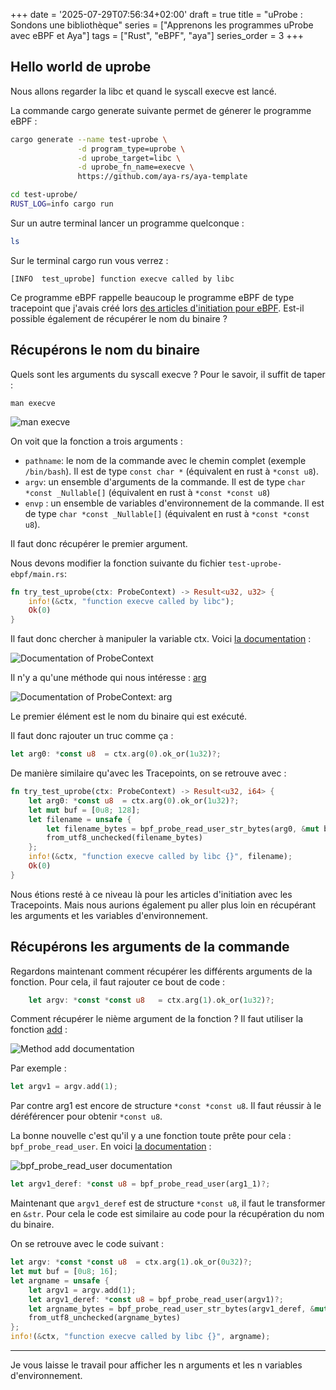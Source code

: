 +++
date = '2025-07-29T07:56:34+02:00'
draft = true
title = "uProbe : Sondons une bibliothèque"
series = ["Apprenons les programmes uProbe avec eBPF et Aya"]
tags = ["Rust", "eBPF", "aya"]
series_order = 3
+++

## Hello world de uprobe

Nous allons regarder la libc et quand le syscall execve est lancé.

La commande cargo generate suivante permet de génerer le programme eBPF :

```Bash
cargo generate --name test-uprobe \
               -d program_type=uprobe \
               -d uprobe_target=libc \
               -d uprobe_fn_name=execve \
               https://github.com/aya-rs/aya-template
```

```Bash
cd test-uprobe/
RUST_LOG=info cargo run
```

Sur un autre terminal lancer un programme quelconque :
```Bash
ls
```

Sur le terminal cargo run vous verrez :
```
[INFO  test_uprobe] function execve called by libc
```

Ce programme eBPF rappelle beaucoup le programme eBPF de type tracepoint que j'avais créé lors [des articles d'initiation pour eBPF](https://medium.com/@littel.jo/sinitier-%C3%A0-ebpf-avec-aya-c9d570560261). Est-il possible également de récupérer le nom du binaire ?

## Récupérons le nom du binaire

Quels sont les arguments du syscall execve ? Pour le savoir, il suffit de taper :
```
man execve
```

![man execve](https://dev-to-uploads.s3.amazonaws.com/uploads/articles/rjyu4ran2cxh5gpldyoq.png)

On voit que la fonction a trois arguments :
* `pathname`: le nom de la commande avec le chemin complet (exemple `/bin/bash`). Il est de type `const char *` (équivalent en rust à `*const u8`).
* `argv`: un ensemble d'arguments de la commande. Il est de type `char *const _Nullable[]` (équivalent en rust à `*const *const u8`)
* `envp` : un ensemble de variables d'environnement de la commande. Il est de type `char *const _Nullable[]` (équivalent en rust à `*const *const u8`).

Il faut donc récupérer le premier argument.

Nous devons modifier la fonction suivante du fichier `test-uprobe-ebpf/main.rs`:

```Rust
fn try_test_uprobe(ctx: ProbeContext) -> Result<u32, u32> {
    info!(&ctx, "function execve called by libc");
    Ok(0)
}
```

Il faut donc chercher à manipuler la variable ctx. Voici [la documentation](https://docs.rs/aya-ebpf/latest/aya_ebpf/programs/probe/struct.ProbeContext.html) :

![Documentation of ProbeContext](https://dev-to-uploads.s3.amazonaws.com/uploads/articles/fsd4lhe89zgzpqito4bd.png)

Il n'y a qu'une méthode qui nous intéresse : [arg](https://docs.rs/aya-ebpf/latest/aya_ebpf/programs/probe/struct.ProbeContext.html#method.arg)

![Documentation of ProbeContext: arg](https://dev-to-uploads.s3.amazonaws.com/uploads/articles/s2dvmyb8derdhr1luf6e.png)

Le premier élément est le nom du binaire qui est exécuté.

Il faut donc rajouter un truc comme ça :

```Rust
let arg0: *const u8  = ctx.arg(0).ok_or(1u32)?;
```

De manière similaire qu'avec les Tracepoints, on se retrouve avec :

```Rust
fn try_test_uprobe(ctx: ProbeContext) -> Result<u32, i64> {
    let arg0: *const u8  = ctx.arg(0).ok_or(1u32)?;
    let mut buf = [0u8; 128];
    let filename = unsafe {
        let filename_bytes = bpf_probe_read_user_str_bytes(arg0, &mut buf)?;
        from_utf8_unchecked(filename_bytes)
    };
    info!(&ctx, "function execve called by libc {}", filename);
    Ok(0)
}
```

Nous étions resté à ce niveau là pour les articles d'initiation avec les Tracepoints. Mais nous aurions également pu aller plus loin en récupérant les arguments et les variables d'environnement.

## Récupérons les arguments de la commande

Regardons maintenant comment récupérer les différents arguments de la fonction. Pour cela, il faut rajouter ce bout de code :
```Rust
    let argv: *const *const u8   = ctx.arg(1).ok_or(1u32)?;
```

Comment récupérer le nième argument de la fonction ? Il faut utiliser la fonction [add](https://doc.rust-lang.org/core/primitive.pointer.html#method.add) :

![Method add documentation](https://dev-to-uploads.s3.amazonaws.com/uploads/articles/zx5o7dq3u99o2tl5mtog.png)

Par exemple :

```Rust
let argv1 = argv.add(1);
```

Par contre arg1 est encore de structure `*const *const u8`. Il faut réussir à le déréférencer pour obtenir `*const u8`.

La bonne nouvelle c'est qu'il y a une fonction toute prête pour cela : `bpf_probe_read_user`. En voici [la documentation](https://docs.rs/aya-ebpf/latest/aya_ebpf/helpers/fn.bpf_probe_read_user.html) :

![bpf_probe_read_user documentation](https://dev-to-uploads.s3.amazonaws.com/uploads/articles/d4azamrdz6sgxrnvwp90.png)

```Rust
let argv1_deref: *const u8 = bpf_probe_read_user(arg1_1)?;
```
Maintenant que `argv1_deref` est de structure `*const u8`, il faut le transformer en `&str`. Pour cela le code est similaire au code pour la récupération du nom du binaire.

On se retrouve avec le code suivant :
```Rust
let argv: *const *const u8  = ctx.arg(1).ok_or(0u32)?;
let mut buf = [0u8; 16];
let argname = unsafe {
    let argv1 = argv.add(1);
    let argv1_deref: *const u8 = bpf_probe_read_user(argv1)?;
    let argname_bytes = bpf_probe_read_user_str_bytes(argv1_deref, &mut buf)?;
    from_utf8_unchecked(argname_bytes)
};
info!(&ctx, "function execve called by libc {}", argname);
```

---

Je vous laisse le travail pour afficher les n arguments et les n variables d'environnement.
